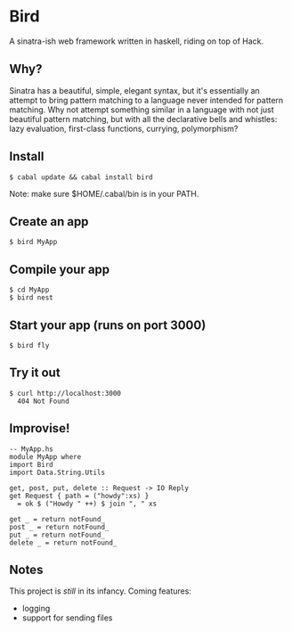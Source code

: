 # Bird

A sinatra-ish web framework written in haskell, riding on top of Hack. 

## Why?

Sinatra has a beautiful, simple, elegant syntax, but it's essentially an attempt to bring pattern matching to a language never intended for 
pattern matching. Why not attempt something similar in a language with not just beautiful pattern matching, but with all the declarative 
bells and whistles: lazy evaluation, first-class functions, currying, polymorphism?

## Install

    $ cabal update && cabal install bird

Note: make sure $HOME/.cabal/bin is in your PATH.

## Create an app

    $ bird MyApp 

## Compile your app

    $ cd MyApp
    $ bird nest 

## Start your app (runs on port 3000)

    $ bird fly

## Try it out
    
    $ curl http://localhost:3000
      404 Not Found

## Improvise!
    
    -- MyApp.hs
    module MyApp where
    import Bird
    import Data.String.Utils

    get, post, put, delete :: Request -> IO Reply
    get Request { path = ("howdy":xs) } 
      = ok $ ("Howdy " ++) $ join ", " xs

    get _ = return notFound_
    post _ = return notFound_
    put _ = return notFound_
    delete _ = return notFound_

## Notes

This project is *still* in its infancy. Coming features:

* logging
* support for sending files
